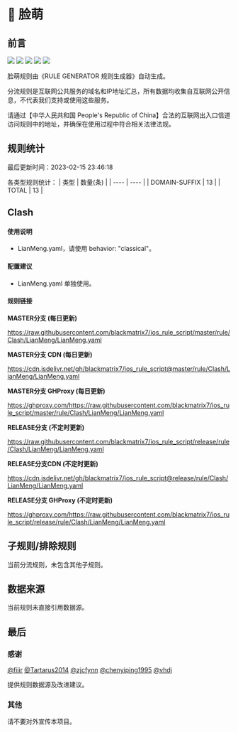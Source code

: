 # 🧸 脸萌

## 前言

![](https://shields.io/badge/-移除重复规则-ff69b4) ![](https://shields.io/badge/-DOMAIN与DOMAIN--SUFFIX合并-green) ![](https://shields.io/badge/-DOMAIN--SUFFIX间合并-critical) ![](https://shields.io/badge/-DOMAIN--SUFFIX与DOMAIN--KEYWORD合并-blue) ![](https://shields.io/badge/-IP--CIDR(6)合并-blueviolet) 

脸萌规则由《RULE GENERATOR 规则生成器》自动生成。

分流规则是互联网公共服务的域名和IP地址汇总，所有数据均收集自互联网公开信息，不代表我们支持或使用这些服务。

请通过【中华人民共和国 People's Republic of China】合法的互联网出入口信道访问规则中的地址，并确保在使用过程中符合相关法律法规。

## 规则统计

最后更新时间：2023-02-15 23:46:18

各类型规则统计：
| 类型 | 数量(条)  | 
| ---- | ----  |
| DOMAIN-SUFFIX | 13  | 
| TOTAL | 13  | 


## Clash 

#### 使用说明
- LianMeng.yaml，请使用 behavior: "classical"。

#### 配置建议
- LianMeng.yaml 单独使用。

#### 规则链接
**MASTER分支 (每日更新)**

https://raw.githubusercontent.com/blackmatrix7/ios_rule_script/master/rule/Clash/LianMeng/LianMeng.yaml

**MASTER分支 CDN (每日更新)**

https://cdn.jsdelivr.net/gh/blackmatrix7/ios_rule_script@master/rule/Clash/LianMeng/LianMeng.yaml

**MASTER分支 GHProxy (每日更新)**

https://ghproxy.com/https://raw.githubusercontent.com/blackmatrix7/ios_rule_script/master/rule/Clash/LianMeng/LianMeng.yaml

**RELEASE分支 (不定时更新)**

https://raw.githubusercontent.com/blackmatrix7/ios_rule_script/release/rule/Clash/LianMeng/LianMeng.yaml

**RELEASE分支CDN (不定时更新)**

https://cdn.jsdelivr.net/gh/blackmatrix7/ios_rule_script@release/rule/Clash/LianMeng/LianMeng.yaml

**RELEASE分支 GHProxy (不定时更新)**

https://ghproxy.com/https://raw.githubusercontent.com/blackmatrix7/ios_rule_script/release/rule/Clash/LianMeng/LianMeng.yaml

## 子规则/排除规则


当前分流规则，未包含其他子规则。

## 数据来源

当前规则未直接引用数据源。

## 最后

### 感谢

[@fiiir](https://github.com/fiiir) [@Tartarus2014](https://github.com/Tartarus2014) [@zjcfynn](https://github.com/zjcfynn) [@chenyiping1995](https://github.com/chenyiping1995) [@vhdj](https://github.com/vhdj)

提供规则数据源及改进建议。

### 其他

请不要对外宣传本项目。